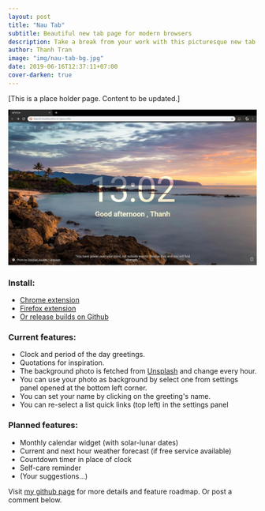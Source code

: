 ```yaml
---
layout: post
title: "Nau Tab"
subtitle: Beautiful new tab page for modern browsers
description: Take a break from your work with this picturesque new tab extension for modern browsers.
author: Thanh Tran
image: "img/nau-tab-bg.jpg"
date: 2019-06-16T12:37:11+07:00
cover-darken: true
---
```


[This is a place holder page. Content to be updated.]

![Nau Tab screenshot](/img/nau-tab-bg.jpg)

### Install:

- [Chrome extension](https://chrome.google.com/webstore/detail/nau-tab/pimockeojlggmlnknhicajgckmlggifa?hl=en)
- [Firefox extension](https://addons.mozilla.org/en-US/firefox/addon/nau-tab/)
- [Or release builds on Github](https://github.com/trongthanh/nau-chrome-tab/releases)

### Current features:

- Clock and period of the day greetings.
- Quotations for inspiration.
- The background photo is fetched from [Unsplash](https://unsplash.com) and change every hour.
- You can use your photo as background by select one from settings panel opened at the bottom left corner.
- You can set your name by clicking on the greeting's name.
- You can re-select a list quick links (top left) in the settings panel

### Planned features:

- Monthly calendar widget (with solar-lunar dates)
- Current and next hour weather forecast (if free service available)
- Countdown timer in place of clock
- Self-care reminder
- (Your suggestions...)

Visit [my github page](http://github.com/trongthanh/nau-chrome-tab) for more details and feature roadmap. Or post a comment below.
